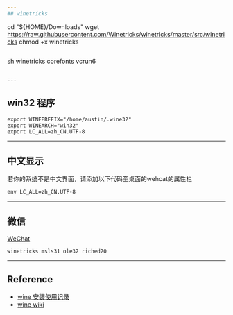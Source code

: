 ```yaml
---
## winetricks
```
cd "${HOME}/Downloads"
wget  https://raw.githubusercontent.com/Winetricks/winetricks/master/src/winetricks
chmod +x winetricks
```

```
sh winetricks corefonts vcrun6 
```

---
```

## win32 程序
```
export WINEPREFIX="/home/austin/.wine32"
export WINEARCH="win32"
export LC_ALL=zh_CN.UTF-8
```


--- 
## 中文显示
若你的系统不是中文界面，请添加以下代码至桌面的wehcat的属性栏
```
env LC_ALL=zh_CN.UTF-8
```


---
## 微信
[WeChat](https://appdb.winehq.org/objectManager.php?sClass=version&iId=36573)
```
winetricks msls31 ole32 riched20 
```

---
## Reference
- [wine 安装使用记录](https://www.jianshu.com/p/6aa175a534c4)
- [wine wiki](https://wiki.archlinux.org/index.php/Wine_(%E7%AE%80%E4%BD%93%E4%B8%AD%E6%96%87))


